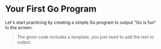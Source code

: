 # Your First Go Program


 Let's start practicing by creating a simple Go program to output "Go is fun" to the screen.


> The given code includes a template, you just need to add the text to output.
